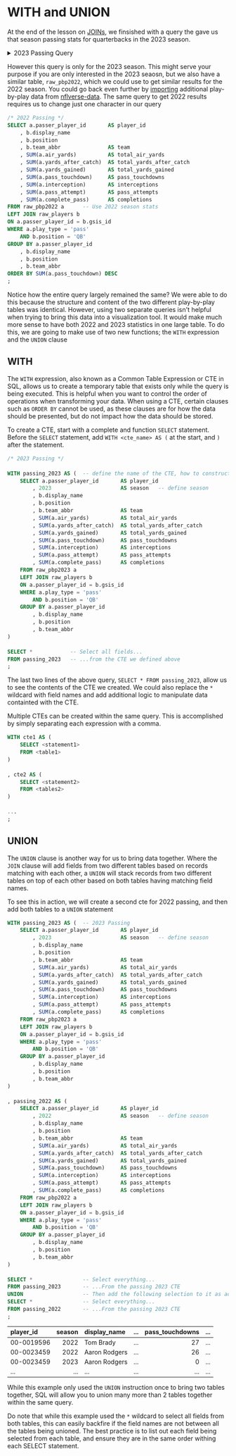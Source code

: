 # WITH and UNION

At the end of the lesson on [JOINs](../Week-3/03_01-JOINs.md), we finsished with a query the gave us that season passing stats for quarterbacks in the 2023 season.

<details>
<summary>2023 Passing Query</summary>

![0303-1.png](../resources/images/0303-1.png)

```sql
/* 2023 Passing */
SELECT a.passer_player_id       AS player_id
    , b.display_name    -- Additional fields from the raw_players table
    , b.position
    , b.team_abbr               AS team
    , SUM(a.air_yards)          AS total_air_yards
    , SUM(a.yards_after_catch)  AS total_yards_after_catch
    , SUM(a.yards_gained)       AS total_yards_gained
    , SUM(a.pass_touchdown)     AS pass_touchdowns
    , SUM(a.interception)       AS interceptions
    , SUM(a.pass_attempt)       AS pass_attempts
    , SUM(a.complete_pass)      AS completions
FROM raw_pbp2023 a
LEFT JOIN raw_players b
ON a.passer_player_id = b.gsis_id
WHERE a.play_type = 'pass'
    AND b.position = 'QB'
GROUP BY a.passer_player_id
    , b.display_name -- Additional fields from the raw_players table
    , b.position
    , b.team_abbr
ORDER BY SUM(a.pass_touchdown) DESC
;
```

</details>

However this query is only for the 2023 season. This might serve your purpose if you are only interested in the 2023 seaosn, but we also have a similar table, `raw_pbp2022`, which we could use to get similar results for the 2022 season. You could go back even further by [importing](../Week-1/01_02-Starting%20DB%20Browser.md#Option-1:-Manually-Import-Your-Data) additional play-by-play data from [nflverse-data](https://github.com/nflverse/nflverse-data/releases). The same query to get 2022 results requires us to change just one character in our query

```sql
/* 2022 Passing */
SELECT a.passer_player_id       AS player_id
    , b.display_name
    , b.position
    , b.team_abbr               AS team
    , SUM(a.air_yards)          AS total_air_yards
    , SUM(a.yards_after_catch)  AS total_yards_after_catch
    , SUM(a.yards_gained)       AS total_yards_gained
    , SUM(a.pass_touchdown)     AS pass_touchdowns
    , SUM(a.interception)       AS interceptions
    , SUM(a.pass_attempt)       AS pass_attempts
    , SUM(a.complete_pass)      AS completions
FROM raw_pbp2022 a      -- Use 2022 season stats
LEFT JOIN raw_players b
ON a.passer_player_id = b.gsis_id
WHERE a.play_type = 'pass'
    AND b.position = 'QB'
GROUP BY a.passer_player_id
    , b.display_name
    , b.position
    , b.team_abbr
ORDER BY SUM(a.pass_touchdown) DESC
;
```

Notice how the entire query largely remained the same? We were able to do this because the structure and content of the two different play-by-play tables was identical. However, using two separate queries isn't helpful when trying to bring this data into a visualization tool. It would make much more sense to have both 2022 and 2023 statistics in one large table. To do this, we are going to make use of two new functions; the `WITH` expression and the `UNION` clause

## WITH

The `WITH` expression, also known as a Common Table Expression or CTE in SQL, allows us to create a temporary table that exists only while the query is being executed. This is helpful when you want to control the order of operations when transforming your data. When using a CTE, certain clauses such as `ORDER BY` cannot be used, as these clauses are for how the data should be presented, but do not impact how the data should be stored.

To create a CTE, start with a complete and function `SELECT` statement. Before the `SELECT` statement, add `WITH <cte_name> AS (` at the start, and `)` after the statement.

```sql
/* 2023 Passing */

WITH passing_2023 AS (  -- define the name of the CTE, how to construct it
    SELECT a.passer_player_id       AS player_id
        , 2023                      AS season   -- define season
        , b.display_name
        , b.position
        , b.team_abbr               AS team
        , SUM(a.air_yards)          AS total_air_yards
        , SUM(a.yards_after_catch)  AS total_yards_after_catch
        , SUM(a.yards_gained)       AS total_yards_gained
        , SUM(a.pass_touchdown)     AS pass_touchdowns
        , SUM(a.interception)       AS interceptions
        , SUM(a.pass_attempt)       AS pass_attempts
        , SUM(a.complete_pass)      AS completions
    FROM raw_pbp2023 a
    LEFT JOIN raw_players b
    ON a.passer_player_id = b.gsis_id
    WHERE a.play_type = 'pass'
        AND b.position = 'QB'
    GROUP BY a.passer_player_id
        , b.display_name
        , b.position
        , b.team_abbr
)

SELECT *            -- Select all fields...
FROM passing_2023   -- ...from the CTE we defined above
;
```

The last two lines of the above query, `SELECT * FROM passing_2023`, allow us to see the contents of the CTE we created. We could also replace the `*` wildcard with field names and add additional logic to manipulate data containted with the CTE.

Multiple CTEs can be created within the same query. This is accomplished by simply separating each expression with a comma.

```sql
WITH cte1 AS (
    SELECT <statement1>
    FROM <table1>
)

, cte2 AS (
    SELECT <statement2>
    FROM <tables2>
)

...
;
```

## UNION

The `UNION` clause is another way for us to bring data together. Where the `JOIN` clause will add fields from two different tables based on records matching with each other, a `UNION` will stack records from two different tables on top of each other based on both tables having matching field names.

To see this in action, we will create a second cte for 2022 passing, and then add both tables to a `UNION` statement

```sql
WITH passing_2023 AS (  -- 2023 Passing
    SELECT a.passer_player_id       AS player_id
        , 2023                      AS season   -- define season
        , b.display_name
        , b.position
        , b.team_abbr               AS team
        , SUM(a.air_yards)          AS total_air_yards
        , SUM(a.yards_after_catch)  AS total_yards_after_catch
        , SUM(a.yards_gained)       AS total_yards_gained
        , SUM(a.pass_touchdown)     AS pass_touchdowns
        , SUM(a.interception)       AS interceptions
        , SUM(a.pass_attempt)       AS pass_attempts
        , SUM(a.complete_pass)      AS completions
    FROM raw_pbp2023 a
    LEFT JOIN raw_players b
    ON a.passer_player_id = b.gsis_id
    WHERE a.play_type = 'pass'
        AND b.position = 'QB'
    GROUP BY a.passer_player_id
        , b.display_name
        , b.position
        , b.team_abbr
)

, passing_2022 AS (
    SELECT a.passer_player_id       AS player_id
        , 2022                      AS season   -- define season
        , b.display_name
        , b.position
        , b.team_abbr               AS team
        , SUM(a.air_yards)          AS total_air_yards
        , SUM(a.yards_after_catch)  AS total_yards_after_catch
        , SUM(a.yards_gained)       AS total_yards_gained
        , SUM(a.pass_touchdown)     AS pass_touchdowns
        , SUM(a.interception)       AS interceptions
        , SUM(a.pass_attempt)       AS pass_attempts
        , SUM(a.complete_pass)      AS completions
    FROM raw_pbp2022 a
    LEFT JOIN raw_players b
    ON a.passer_player_id = b.gsis_id
    WHERE a.play_type = 'pass'
        AND b.position = 'QB'
    GROUP BY a.passer_player_id
        , b.display_name
        , b.position
        , b.team_abbr
)

SELECT *                -- Select everything...
FROM passing_2023       -- ...From the passing 2023 CTE
UNION                   -- Then add the following selection to it as additional records
SELECT *                -- Select everything...
FROM passing_2022       -- ...From the passing 2023 CTE
;
```

| player_id  | season | display_name  | ... | pass_touchdowns | ... |
| :--------- | -----: | :------------ | :-: | --------------: | :-: |
| 00-0019596 |   2022 | Tom Brady     | ... |              27 | ... |
| 00-0023459 |   2022 | Aaron Rodgers | ... |              26 | ... |
| 00-0023459 |   2023 | Aaron Rodgers | ... |               0 | ... |
| ...        |    ... | ...           | ... |             ... | ... |

While this example only used the `UNION` instruction once to bring two tables together, SQL will allow you to union many more than 2 tables together within the same query.

Do note that while this example used the `*` wildcard to select all fields from both tables, this can easily backfire if the field names are not between all the tables being unioned. The best practice is to list out each field being selected from each table, and ensure they are in the same order withing each SELECT statement.
